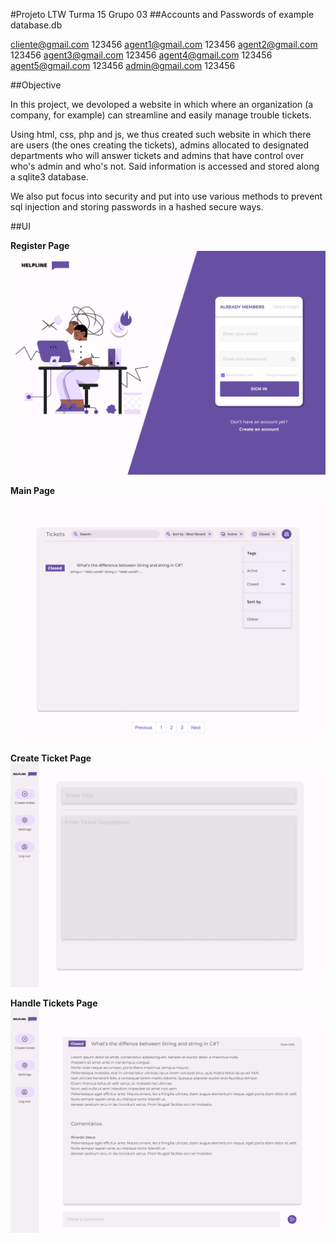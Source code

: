 #Projeto LTW Turma 15 Grupo 03
##Accounts and Passwords of example database.db

cliente@gmail.com 123456
agent1@gmail.com 123456
agent2@gmail.com 123456
agent3@gmail.com 123456
agent4@gmail.com 123456
agent5@gmail.com 123456
admin@gmail.com 123456

##Objective

In this project, we devoloped a website in which where an organization (a company, for example) can streamline and easily manage trouble tickets.

Using html, css, php and js, we thus created such website in which there are users (the ones creating the tickets), admins allocated to designated departments who will answer tickets and admins that have control over who's admin and who's not. Said information is accessed and stored along a sqlite3 database.

We also put focus into security and put into use various methods to prevent sql injection and storing passwords in a hashed secure ways.

##UI

**Register Page**
<img src="assets\B7fDmg0.png">


**Main Page**
<img src="assets\BYF6LxG.png">


**Create Ticket Page**
<img src="assets\RbOfGL7.png">


**Handle Tickets Page**
<img src="assets\uEvJGGb.png">
